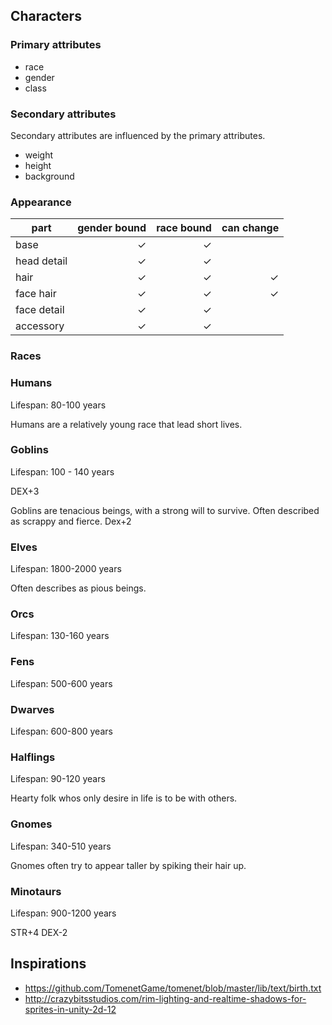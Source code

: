 ## Characters

### Primary attributes
- race
- gender 
- class

### Secondary attributes 
Secondary attributes are influenced by the primary attributes.

- weight
- height
- background


### Appearance

| part      	| gender bound 	| race bound 	| can change |
|-----------	|-------------:	|-----------:	|-----------:|
| base      	| ✓            	| ✓          	|            |
| head detail  	| ✓            	| ✓         	|            |
| hair      	| ✓            	| ✓         	| ✓          |
| face hair 	| ✓            	| ✓          	| ✓          |
| face detail 	| ✓            	| ✓          	|            |
| accessory 	| ✓            	| ✓          	|            |

### Races

### Humans

Lifespan: 80-100 years

Humans are a relatively young race that lead short lives.

### Goblins

Lifespan: 100 - 140 years

DEX+3

Goblins are tenacious beings, with a strong will to survive. Often described as scrappy and fierce. 
Dex+2


### Elves 

Lifespan: 1800-2000 years

Often describes as pious beings.

### Orcs

Lifespan: 130-160 years

### Fens

Lifespan: 500-600 years

### Dwarves

Lifespan: 600-800 years

### Halflings

Lifespan: 90-120 years

Hearty folk whos only desire in life is to be with others. 


### Gnomes

Lifespan: 340-510 years

Gnomes often try to appear taller by spiking their hair up.


### Minotaurs

Lifespan: 900-1200 years

STR+4
DEX-2




## Inspirations

- https://github.com/TomenetGame/tomenet/blob/master/lib/text/birth.txt
- http://crazybitsstudios.com/rim-lighting-and-realtime-shadows-for-sprites-in-unity-2d-12